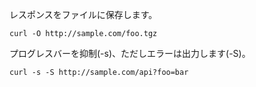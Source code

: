 

レスポンスをファイルに保存します。
```
curl -O http://sample.com/foo.tgz
```

プログレスバーを抑制(-s)、ただしエラーは出力します(-S)。
```
curl -s -S http://sample.com/api?foo=bar
```
